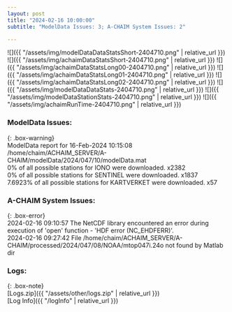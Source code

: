 ```yaml
---
layout: post
title: "2024-02-16 10:00:00"
subtitle: "ModelData Issues: 3; A-CHAIM System Issues: 2"

---
```


![]({{ "/assets/img/modelDataDataStatsShort-2404710.png" | relative_url }})
![]({{ "/assets/img/achaimDataStatsShort-2404710.png" | relative_url }})
![]({{ "/assets/img/achaimDataStatsLong00-2404710.png" | relative_url }})
![]({{ "/assets/img/achaimDataStatsLong01-2404710.png" | relative_url }})
![]({{ "/assets/img/achaimDataStatsLong02-2404710.png" | relative_url }})
![]({{ "/assets/img/modelDataDataStats-2404710.png" | relative_url }})
![]({{ "/assets/img/modelDataStationStats-2404710.png" | relative_url }})
![]({{ "/assets/img/achaimRunTime-2404710.png" | relative_url }})


### ModelData Issues:  
  
{: .box-warning}  
 ModelData report for 16-Feb-2024 10:15:08   
 /home/chaim/ACHAIM_SERVER/A-CHAIM/modelData/2024/047/10/modelData.mat   
 0% of all possible stations for IONO were downloaded. x2382   
 0% of all possible stations for SENTINEL were downloaded. x1837   
 7.6923% of all possible stations for KARTVERKET were downloaded. x57   
  
### A-CHAIM System Issues:  
  
{: .box-error}  
2024-02-16 09:10:57 The NetCDF library encountered an error during execution of 'open' function - 'HDF error (NC_EHDFERR)'.  
2024-02-16 09:27:42 File /home/chaim/ACHAIM_SERVER/A-CHAIM/processed/2024/047/08/NOAA/mtop047i.24o not found by Matlab dir  

### Logs:  
  
{: .box-note}  
[Logs.zip]({{ "/assets/other/logs.zip" | relative_url }})  
[Log Info]({{ "/logInfo" | relative_url }})  
